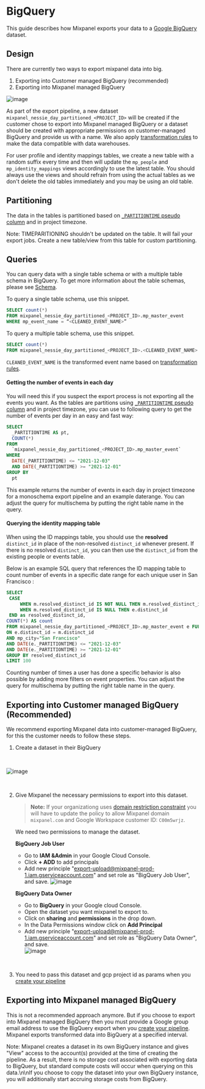 # BigQuery

This guide describes how Mixpanel exports your data to a [Google BigQuery](https://cloud.google.com/bigquery/) dataset.  
## Design

There are currently two ways to export mixpanel data into big.
1. Exporting into Customer managed BigQuery (recommended)
2. Exporting into Mixpanel managed BigQuery  

![image](/230698685-c02cb9a1-d66f-42a7-8063-8e78b79e7b1f.png)


As part of the export pipeline, a new dataset `mixpanel_nessie_day_partitioned_<PROJECT_ID>` will be created if the customer chose to export into Mixpanel managed BigQuery or a dataset should be created with appropriate permissions on customer-managed BigQuery and provide us with a name. We also apply [transformation rules](/docs/data-pipelines/schematized-export-pipeline#transformation-rules) to make the data compatible with data warehouses. 

For user profile and identity mappings tables, we create a new table with a random suffix every time and then will update the `mp_people` and `mp_identity_mappings` views accordingly to use the latest table. You should always use the views and should refrain from using the actual tables as we don't delete the old tables immediately and you may be using an old table.

## Partitioning
The data in the tables is partitioned based on [`_PARTITIONTIME` pseudo column](https://cloud.google.com/bigquery/docs/querying-partitioned-tables#ingestion-time_partitioned_table_pseudo_columns) and in project timezone.

Note: TIMEPARITIONING shouldn't be updated on the table. It will fail your export jobs. Create a new table/view from this table for custom partitioning.

## Queries
You can query data with a single table schema or with a multiple table schema in BigQuery. To get more information about the table schemas, please see [Schema](/docs/data-pipelines/schematized-export-pipeline#schema).

To query a single table schema, use this snippet.
```sql
SELECT count(*)
FROM mixpanel_nessie_day_partitioned_<PROJECT_ID>.mp_master_event
WHERE mp_event_name = “<CLEANED_EVENT_NAME>”
```

To query a multiple table schema, use this snippet.
```sql
SELECT count(*)
FROM mixpanel_nessie_day_partitioned_<PROJECT_ID>.<CLEANED_EVENT_NAME>
```

`CLEANED_EVENT_NAME` is the transformed event name based on [transformation rules](/docs/data-pipelines/schematized-export-pipeline#transformation-rules).

#### Getting the number of events in each day
You will need this if you suspect the export process is not exporting all the events you want. As the tables are partitions using  [`_PARTITIONTIME` pseudo column](https://cloud.google.com/bigquery/docs/querying-partitioned-tables#ingestion-time_partitioned_table_pseudo_columns) and in project timezone, you can use to following query to get the number of events per day in an easy and fast way:

```sql
SELECT
  _PARTITIONTIME AS pt,
  COUNT(*)
FROM
  `mixpanel_nessie_day_partitioned_<PROJECT_ID>.mp_master_event`
WHERE
  DATE(_PARTITIONTIME) <= "2021-12-03"
  AND DATE(_PARTITIONTIME) >= "2021-12-01"
GROUP BY
  pt
```

This example returns the number of events in each day in project timezone for a monoschema export pipeline and an example daterange. You can adjust the query for multischema by putting the right table name in the query.

#### Querying the identity mapping table

When using the ID mappings table, you should use the **resolved** `distinct_id` in place of the non-resolved `distinct_id` whenever present. If there is no resolved `distinct_id`, you can then use the `distinct_id` from the existing people or events table.

Below is an example SQL query that references the ID mapping table to count number of events in a specific date range for each unique user in San Francisco :

```sql
SELECT
 CASE
     WHEN m.resolved_distinct_id IS NOT NULL THEN m.resolved_distinct_id
     WHEN m.resolved_distinct_id IS NULL THEN e.distinct_id
 END as resolved_distinct_id,
COUNT(*) AS count
FROM mixpanel_nessie_day_partitioned_<PROJECT_ID>.mp_master_event e FULL OUTER JOIN mixpanel_nessie_day_partitioned_<PROJECT_ID>.mp_identity_mappings_data_view m
ON e.distinct_id = m.distinct_id
AND mp_city="San Francisco"
AND DATE(e._PARTITIONTIME) <= "2021-12-03"
AND DATE(e._PARTITIONTIME) >= "2021-12-01"
GROUP BY resolved_distinct_id
LIMIT 100
```

Counting number of times a user has done a specific behavior is also possible by adding more filters on event properties. You can adjust the query for multischema by putting the right table name in the query.

## Exporting into Customer managed BigQuery (Recommended)
We recommend exporting Mixpanel data into customer-managed BigQuery, for this the customer needs to follow these steps.

1. Create a dataset in their BigQuery
<br />

![image](/230698727-1216833e-8321-46de-a388-8b554a00938c.png)

<br />

2. Give Mixpanel the necessary permissions to export into this dataset.

   > **Note:** If your organizationg uses [domain restriction constraint](https://cloud.google.com/resource-manager/docs/organization-policy/restricting-domains) you will have to update the policy to allow Mixpanel domain `mixpanel.com` and Google Workspace customer ID: `C00m5wrjz`.

   We need two permissions to manage the dataset. 

   **BigQuery Job User**
     * Go to **IAM &Admin** in your Google Cloud Console.
     * Click **+ ADD** to add principals
     * Add new principle "export-upload@mixpanel-prod-1.iam.gserviceaccount.com" and set role as "BigQuery Job User", and save.
       ![image](/230698732-4dadbccf-1eeb-4e64-a6c7-8926eb49e5cc.png)
    
   **BigQuery Data Owner**
     * Go to **BigQuery** in your Google cloud Console.
     * Open the dataset you want mixpanel to export to.
     * Click on **sharing** and **permissions** in the drop down. 
     * In the Data Permissions window click on **Add Principal** 
     * Add new principle "export-upload@mixpanel-prod-1.iam.gserviceaccount.com" and set role as "BigQuery Data Owner", and save.    
       ![image](/230698735-972aedb5-1352-4ebc-82c4-ef075679779b.png)

<br />

3. You need to pass this dataset and gcp project id as params when you [create your pipeline](https://developer.mixpanel.com/reference/create-warehouse-pipeline)

## Exporting into Mixpanel managed BigQuery

This is not a recommended approach anymore. But if you choose to export into Mixpanel managed BigQuery then you must provide a Google group email address to use the BigQuery export when you [create your pipeline](https://developer.mixpanel.com/reference/create-warehouse-pipeline). Mixpanel exports transformed data into BigQuery at a specified interval. 

Note: Mixpanel creates a dataset in its own BigQuery instance and gives \"View\" access to the account(s) provided at the time of creating the pipeline. As a result, there is no storage cost associated with exporting data to BigQuery, but standard compute costs will occur when querying on this data.\n\nIf you choose to copy the dataset into your own BigQuery instance, you will additionally start accruing storage costs from BigQuery.
